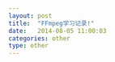 ```yaml
---
layout: post
title:  "FFmpeg学习记录!"
date:   2014-08-05 11:00:03
categories: other
type: other
---
```


